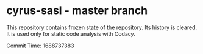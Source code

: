 # cyrus-sasl - master branch

This repository contains frozen state of the repository.
Its history is cleared. It is used only for static code
analysis with Codacy.

Commit Time: 1688737383